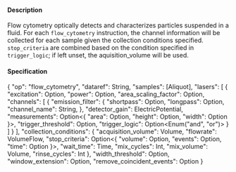#### **Description**
Flow cytometry optically detects and characterizes particles suspended in a fluid.
For each `flow_cytometry` instruction, the channel information will be collected for each sample given the collection conditions specified.
`stop_criteria` are combined based on the condition specified in `trigger_logic`; if left unset, the aquisition_volume will be used.

#### **Specification**
{
  "op": "flow_cytometry",
  "dataref": String,
  "samples": [Aliquot],
  "lasers": [
    {
      "excitation": Option<Length>,
      "power": Option<Power>,
      "area_scaling_factor": Option<Float>,
      "channels": [
        {
          "emission_filter": {
            "shortpass": Option<Length>,
            "longpass": Option<Length>,
            "channel_name": String,
          },
          "detector_gain": ElectricPotential,
          "measurements": Option<{
            "area": Option<Boolean>,
            "height": Option<Boolean>,
            "width": Option<Boolean>
          }>,
          "trigger_threshold": Option<Int>,
          "trigger_logic": Option<Enum("and", "or")>
        }
      ]
    }
  ],
  "collection_conditions": {
    "acquisition_volume": Volume,
    "flowrate": VolumeFlow,
    "stop_criteria": Option<{
      "volume": Option<Volume>,
      "events": Option<Int>,
      "time": Option<Time>
    }>,
    "wait_time": Time,
    "mix_cycles": Int,
    "mix_volume": Volume,
    "rinse_cycles": Int
  },
  "width_threshold": Option<Float>,
  "window_extension": Option<Float>,
  "remove_coincident_events": Option<Boolean>
}
